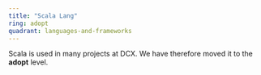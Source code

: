 ```yaml
---
title: "Scala Lang"
ring: adopt
quadrant: languages-and-frameworks
---
```


Scala is used in many projects at DCX. We have therefore moved it to the **adopt** level.

